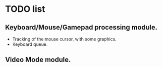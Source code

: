# TODO list

## Keyboard/Mouse/Gamepad processing module.
- Tracking of the mouse cursor, with some graphics.
- Keyboard queue.

## Video Mode module.



